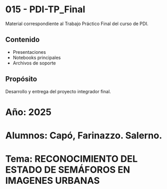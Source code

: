 # 015 - PDI-TP_Final

Material correspondiente al Trabajo Práctico Final del curso de PDI.

## Contenido

- Presentaciones
- Notebooks principales
- Archivos de soporte

## Propósito

Desarrollo y entrega del proyecto integrador final.

# Año: 2025
# Alumnos: Capó, Farinazzo. Salerno.
# Tema:  RECONOCIMIENTO DEL ESTADO DE SEMÁFOROS EN IMAGENES URBANAS
